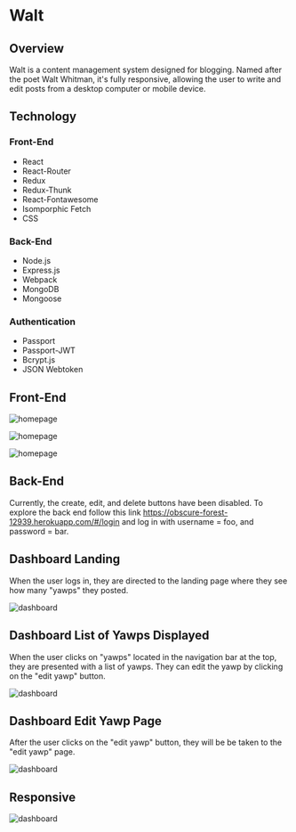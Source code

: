 Walt
====

Overview
--------
Walt is a content management system designed for blogging. Named after the poet Walt Whitman, it's fully responsive, allowing the user to write and edit posts from a desktop computer or mobile device. 

Technology
---------
### Front-End
- React
- React-Router
- Redux
- Redux-Thunk
- React-Fontawesome
- Isomporphic Fetch
- CSS

### Back-End
- Node.js
- Express.js
- Webpack
- MongoDB
- Mongoose

### Authentication
- Passport
- Passport-JWT
- Bcrypt.js
- JSON Webtoken

Front-End
---------

![homepage](/assets/home.png "Home Page")

![homepage](/assets/recent.png "Most Recent Post")

![homepage](/assets/list.png "List of Posts")


Back-End
--------

Currently, the create, edit, and delete buttons have been disabled. To explore the back end follow this link <https://obscure-forest-12939.herokuapp.com/#/login> and log in with username = foo, and password = bar.

Dashboard Landing
-----------------
When the user logs in, they are directed to the landing page where they see how many "yawps" they posted.

![dashboard](/assets/d-landing.png "Dashboard Landing")

Dashboard List of Yawps Displayed
---------------------------------
When the user clicks on "yawps" located in the navigation bar at the top, they are presented with a list of yawps. They can edit the yawp by clicking on the "edit yawp" button.

![dashboard](/assets/d-list.png "Dashboard Yawp List")

Dashboard Edit Yawp Page
------------------------
After the user clicks on the "edit yawp" button, they will be be taken to the "edit yawp" page.

![dashboard](/assets/d-edit.png "Dashboard Edit")

Responsive
----------

![dashboard](/assets/rd-edit.png "Dashboard Edit")






